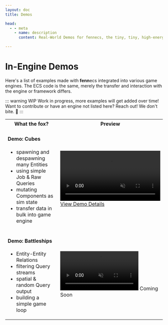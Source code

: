 ```yaml
---
layout: doc
title: Demos

head:
  - - meta
    - name: description
      content: Real-World Demos for fennecs, the tiny, tiny, high-energy Entity-Component System

---
```


# In-Engine Demos
 
 Here's a list of examples made with **fenn**ecs integrated into various game engines. The ECS code is the same, merely the transfer and interaction with the engine or framework differs.

 ::: warning WIP
Work in progress, more examples will get added over time! Want to contribute or have an engine not listed here? Reach out! We don't bite. 🦊
:::
 
<table>
    <tr>
        <th>
            What the fox?
        </th>
        <th>
            Preview
        </th>
    </tr>
    <tr>
        <td style="width: 50%">
            <h4>Demo: Cubes</h4>
            <ul>
            <li>spawning and despawning many Entities</li>        
            <li>using simple Job & Raw Queries</li>
            <li>mutating Components as sim state</li>
            <li>transfer data in bulk into game engine</li>
            </ul>
        </td>
        <td style>
            <a href="Cubes.html">
            <video muted autoplay loop width=320px>
            <source src="https://fennecs.tech/video/fennecs-godot-democubes-thumb.mp4" type="video/mp4"/>
            Your browser does not support the video tag.
            </video>
            View Demo Details</a>
        </td>
    </tr>
    <tr>
        <td>
        <h4>Demo: Battleships</h4>
            <ul>
            <li>Entity-Entity Relations</li>        
            <li>filtering Query streams</li>
            <li>spatial & random Query output</li>
            <li>building a simple game loop</li>
            </ul>
        </td>
        <td>
            <video muted autoplay loop width=250px>
            <source src="https://fennecs.tech/video/fennecs-comingsoon.mp4" type="video/mp4"/>
            Your browser does not support the video tag.
            </video>
            Coming Soon
        </td>
    </tr>
</table>

